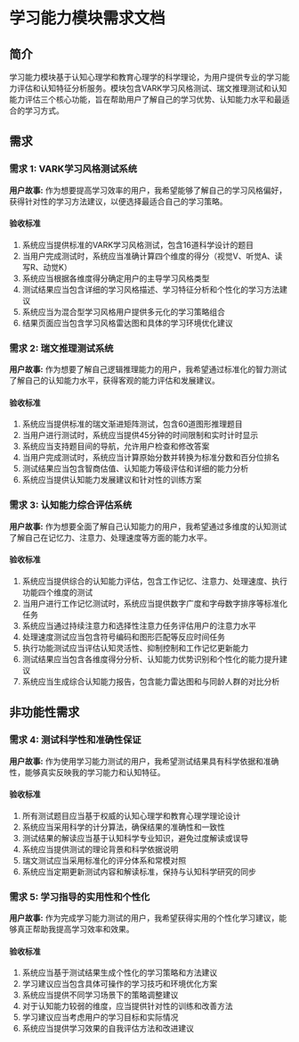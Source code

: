 # 学习能力模块需求文档

## 简介

学习能力模块基于认知心理学和教育心理学的科学理论，为用户提供专业的学习能力评估和认知特征分析服务。模块包含VARK学习风格测试、瑞文推理测试和认知能力评估三个核心功能，旨在帮助用户了解自己的学习优势、认知能力水平和最适合的学习方式。

## 需求

### 需求 1: VARK学习风格测试系统

**用户故事:** 作为想要提高学习效率的用户，我希望能够了解自己的学习风格偏好，获得针对性的学习方法建议，以便选择最适合自己的学习策略。

#### 验收标准

1. 系统应当提供标准的VARK学习风格测试，包含16道科学设计的题目
2. 当用户完成测试时，系统应当准确计算四个维度的得分（视觉V、听觉A、读写R、动觉K）
3. 系统应当根据各维度得分确定用户的主导学习风格类型
4. 测试结果应当包含详细的学习风格描述、学习特征分析和个性化的学习方法建议
5. 系统应当为混合型学习风格用户提供多元化的学习策略组合
6. 结果页面应当包含学习风格雷达图和具体的学习环境优化建议

### 需求 2: 瑞文推理测试系统

**用户故事:** 作为想要了解自己逻辑推理能力的用户，我希望通过标准化的智力测试了解自己的认知能力水平，获得客观的能力评估和发展建议。

#### 验收标准

1. 系统应当提供标准的瑞文渐进矩阵测试，包含60道图形推理题目
2. 当用户进行测试时，系统应当提供45分钟的时间限制和实时计时显示
3. 系统应当支持题目间的导航，允许用户检查和修改答案
4. 当用户完成测试时，系统应当计算原始分数并转换为标准分数和百分位排名
5. 测试结果应当包含智商估值、认知能力等级评估和详细的能力分析
6. 系统应当提供认知能力发展建议和针对性的训练方案

### 需求 3: 认知能力综合评估系统

**用户故事:** 作为想要全面了解自己认知能力的用户，我希望通过多维度的认知测试了解自己在记忆力、注意力、处理速度等方面的能力水平。

#### 验收标准

1. 系统应当提供综合的认知能力评估，包含工作记忆、注意力、处理速度、执行功能四个维度的测试
2. 当用户进行工作记忆测试时，系统应当提供数字广度和字母数字排序等标准化任务
3. 系统应当通过持续注意力和选择性注意力任务评估用户的注意力水平
4. 处理速度测试应当包含符号编码和图形匹配等反应时间任务
5. 执行功能测试应当评估认知灵活性、抑制控制和工作记忆更新能力
6. 测试结果应当包含各维度得分分析、认知能力优势识别和个性化的能力提升建议
7. 系统应当生成综合认知能力报告，包含能力雷达图和与同龄人群的对比分析

## 非功能性需求

### 需求 4: 测试科学性和准确性保证

**用户故事:** 作为使用学习能力测试的用户，我希望测试结果具有科学依据和准确性，能够真实反映我的学习能力和认知特征。

#### 验收标准

1. 所有测试题目应当基于权威的认知心理学和教育心理学理论设计
2. 系统应当采用科学的计分算法，确保结果的准确性和一致性
3. 测试结果的解读应当基于认知科学专业知识，避免过度解读或误导
4. 系统应当提供测试的理论背景和科学依据说明
5. 瑞文测试应当采用标准化的评分体系和常模对照
6. 系统应当定期更新测试内容和解读标准，保持与认知科学研究的同步

### 需求 5: 学习指导的实用性和个性化

**用户故事:** 作为完成学习能力测试的用户，我希望获得实用的个性化学习建议，能够真正帮助我提高学习效率和效果。

#### 验收标准

1. 系统应当基于测试结果生成个性化的学习策略和方法建议
2. 学习建议应当包含具体可操作的学习技巧和环境优化方案
3. 系统应当提供不同学习场景下的策略调整建议
4. 对于认知能力较弱的维度，应当提供针对性的训练和改善方法
5. 学习建议应当考虑用户的学习目标和实际情况
6. 系统应当提供学习效果的自我评估方法和改进建议